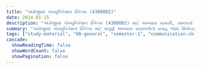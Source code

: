 ```yaml
---
title: "અંગ્રેજીમાં કોમ્યુનિકેશન સ્કિલ્સ (4300002)"
date: 2024-01-15
description: "અંગ્રેજીમાં કોમ્યુનિકેશન સ્કિલ્સ (4300002) માટે અભ્યાસ સામગ્રી, પ્રશ્નપત્રો અને ઉકેલો - સામાન્ય અભ્યાસ, સેમેસ્ટર 1"
summary: "અંગ્રેજીમાં કોમ્યુનિકેશન સ્કિલ્સ માટે સંપૂર્ણ અભ્યાસ સંસાધનોનો સંગ્રહ જેમાં સિલેબસ, 2023-2024ના પ્રશ્નપત્રો અને વિગતવાર ઉકેલોનો સમાવેશ થાય છે"
tags: ["study-material", "00-general", "semester-1", "communication-skills", "4300002"]
cascade:
  showReadingTime: false
  showWordCount: false
  showPagination: false
---
```

